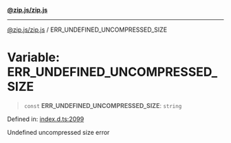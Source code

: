 [**@zip.js/zip.js**](../README.md)

***

[@zip.js/zip.js](../globals.md) / ERR\_UNDEFINED\_UNCOMPRESSED\_SIZE

# Variable: ERR\_UNDEFINED\_UNCOMPRESSED\_SIZE

> `const` **ERR\_UNDEFINED\_UNCOMPRESSED\_SIZE**: `string`

Defined in: [index.d.ts:2099](https://github.com/gildas-lormeau/zip.js/blob/251b484ba01a922c47b1394efacb8926682f5796/index.d.ts#L2099)

Undefined uncompressed size error

